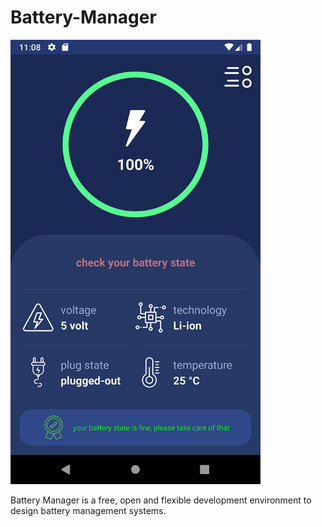 # Battery-Manager


<img src="https://github.com/sajjad-pmf/Battery-Manager/blob/master/image.png?raw=true" width="400" height="711">

Battery Manager is a free, open and flexible development environment to design battery management systems.
